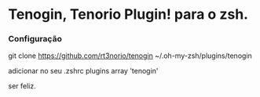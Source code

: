 # Tenogin, Tenorio Plugin! para o zsh.

### Configuração
git clone https://github.com/rt3norio/tenogin ~/.oh-my-zsh/plugins/tenogin

adicionar no seu .zshrc plugins array 'tenogin'

ser feliz.

